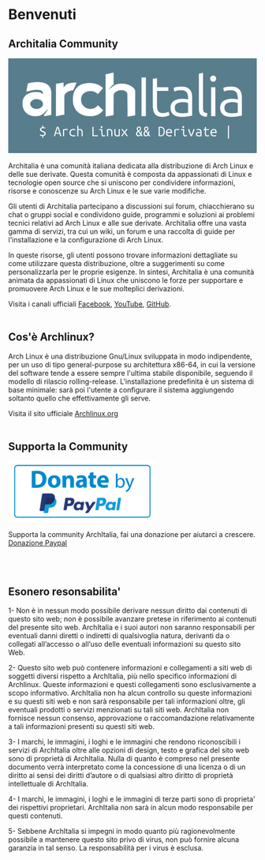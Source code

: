 
# Benvenuti

## Architalia Community



![image](../images/logo/logo2.png)

Architalia è una comunità italiana dedicata alla distribuzione di Arch Linux e delle sue derivate. Questa comunità è composta da appassionati di Linux e tecnologie open source che si uniscono per condividere informazioni, risorse e conoscenze su Arch Linux e le sue varie modifiche. 

Gli utenti di Architalia partecipano a discussioni sui forum, chiacchierano su chat o gruppi social e condividono guide, programmi e soluzioni ai problemi tecnici relativi ad Arch Linux e alle sue derivate. Architalia offre una vasta gamma di servizi, tra cui un wiki, un forum e una raccolta di guide per l'installazione e la configurazione di Arch Linux. 

In queste risorse, gli utenti possono trovare informazioni dettagliate su come utilizzare questa distribuzione, oltre a suggerimenti su come personalizzarla per le proprie esigenze. In sintesi, Architalia è una comunità animata da appassionati di Linux che uniscono le forze per supportare e promuovere Arch Linux e le sue molteplici derivazioni.

Visita i canali ufficiali [Facebook](https://www.facebook.com/groups/architalia), [YouTube](https://www.youtube.com/@ArchItalia), [GitHub](https://github.com/ArchItalia).
<br><br>

## Cos'è Archlinux?


Arch Linux è una distribuzione Gnu/Linux sviluppata in modo indipendente, per un uso di tipo general-purpose su architettura x86-64, in cui la versione del software tende a essere sempre l'ultima stabile disponibile, seguendo il modello di rilascio rolling-release. L'installazione predefinita è un sistema di base minimale: sarà poi l'utente a configurare il sistema aggiungendo soltanto quello che effettivamente gli serve. 

Visita il sito ufficiale [Archlinux.org](https://archlinux.org)
<br><br>

## Supporta la Community

![iso](../images/pp.png)

Supporta la community ArchItalia, fai una donazione per aiutarci a crescere.
[Donazione Paypal](https://www.paypal.com/donate/?hosted_button_id=3C4YAF9NXMEWL)

<br><br>

## Esonero resonsabilita'

1- Non è in nessun modo possibile derivare nessun diritto dai contenuti di questo sito web; non è possibile avanzare pretese in riferimento ai contenuti del presente sito web. ArchItalia e i suoi autori non saranno responsabili per eventuali danni diretti o indiretti di qualsivoglia natura, derivanti da o collegati all’accesso o all’uso delle eventuali informazioni su questo sito Web.

2- Questo sito web può contenere informazioni e collegamenti a siti web di soggetti diversi rispetto a ArchItalia, più nello specifico informazioni di Archlinux. Queste informazioni e questi collegamenti sono esclusivamente a scopo informativo. ArchItalia non ha alcun controllo su queste informazioni e su questi siti web e non sarà responsabile per tali informazioni oltre, gli eventuali prodotti o servizi menzionati su tali siti web. ArchItalia non fornisce nessun consenso, approvazione o raccomandazione relativamente a tali informazioni presenti su questi siti web.

3- I marchi, le immagini, i loghi e le immagini che rendono riconoscibili i servizi di ArchItalia oltre alle opzioni di design, testo e grafica del sito web sono di proprietà di ArchItalia. Nulla di quanto è compreso nel presente documento verrà interpretato come la concessione di una licenza o di un diritto ai sensi dei diritti d’autore o di qualsiasi altro diritto di proprietà intellettuale di ArchItalia.

4- I marchi, le immagini, i loghi e le immagini di terze parti sono di proprieta' dei rispettivi proprietari. ArchItalia non sarà in alcun modo responsabile per questi contenuti.

5- Sebbene ArchItalia si impegni in modo quanto più ragionevolmente possibile a mantenere questo sito privo di virus, non può fornire alcuna garanzia in tal senso. La responsabilità per i virus è esclusa.
